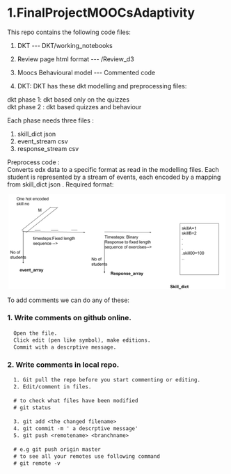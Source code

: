 # 1.FinalProjectMOOCsAdaptivity 
This repo contains the following code files: 
1. DKT   --- DKT/working_notebooks
2. Review page html format --- /Review_d3
3. Moocs Behavioural model --- Commented code


1. DKT:  DKT has these dkt modelling and preprocessing files:

dkt phase 1: dkt based only on the quizzes   
dkt phase 2 : dkt based quizzes and behaviour 

Each phase needs three files :
1. skill_dict json
2. event_stream csv 
3. response_stream csv

Preprocess code :  
Converts edx data to a specific format as read in the modelling  files. Each student is represented by a stream of events, each encoded by a mapping from skill_dict json .
Required format:
<p align="center">
  <img src="/pic/data_dkt.png" width="500"/>
</p>



To add comments we can do any of these: 
### 1. Write comments on github online.
      Open the file.  
      Click edit (pen like symbol), make editions.   
      Commit with a descrptive message.
### 2. Write comments in local repo.
      1. Git pull the repo before you start commenting or editing.   
      2. Edit/comment in files.
      
      # to check what files have been modified
      # git status
      
      3. git add <the changed filename> 
      4. git commit -m ' a descrptive message'
      5. git push <remotename> <branchname>
      
      # e.g git push origin master
      # to see all your remotes use following command
      # git remote -v
    
